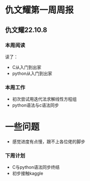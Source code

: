 # 仇文耀第一周周报
## 仇文耀22.10.8
### 本周阅读
读了：
- C从入门到出家
- python从入门到出家
### 本周工作
- 初次尝试用迭代法求解线性方程组
- python语法与c语法同步
# 一些问题
- 感觉进度有点慢，跟不上各位佬的脚步
### 下周计划
- C与python语法同步终结
- 初步接触kaggle